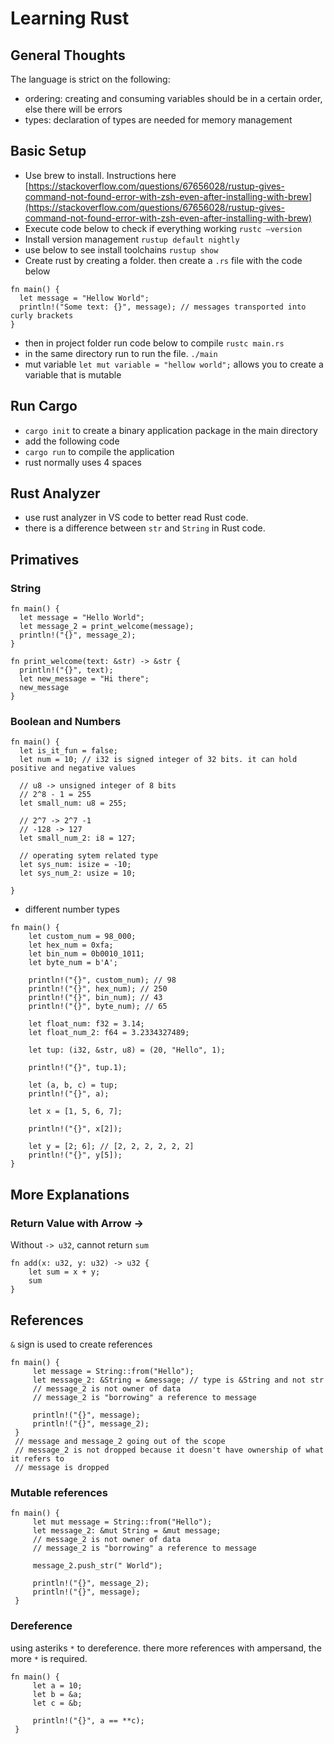 # Learning Rust
## General Thoughts
The language is strict on the following:
- ordering: creating and consuming variables should be in a certain order, else there will be errors
- types: declaration of types are needed for memory management

## Basic Setup
- Use brew to install. Instructions here [https://stackoverflow.com/questions/67656028/rustup-gives-command-not-found-error-with-zsh-even-after-installing-with-brew](https://stackoverflow.com/questions/67656028/rustup-gives-command-not-found-error-with-zsh-even-after-installing-with-brew)
- Execute code below to check if everything working `rustc —version`
- Install version management `rustup default nightly`
- use below to see install toolchains `rustup show`
- Create rust by creating a folder. then create a `.rs` file with the code below
```
fn main() {
  let message = "Hellow World";
  println!("Some text: {}", message); // messages transported into curly brackets
}
```
- then in project folder run code below to compile `rustc main.rs`
- in the same directory run to run the file. `./main`
- mut variable `let mut variable = "hellow world";` allows you to create a variable that is mutable

## Run Cargo
- `cargo init` to create a binary application package in the main directory
- add the following code
- `cargo run` to compile the application
- rust normally uses 4 spaces

## Rust Analyzer
- use rust analyzer in VS code to better read Rust code.
- there is a difference between `str` and `String` in Rust code.

## Primatives
### String
```
fn main() {
  let message = "Hello World";
  let message_2 = print_welcome(message);
  println!("{}", message_2);
}

fn print_welcome(text: &str) -> &str {
  println!("{}", text);
  let new_message = "Hi there";
  new_message
}
```
### Boolean and Numbers
```
fn main() {
  let is_it_fun = false;
  let num = 10; // i32 is signed integer of 32 bits. it can hold positive and negative values

  // u8 -> unsigned integer of 8 bits
  // 2^8 - 1 = 255
  let small_num: u8 = 255;

  // 2^7 -> 2^7 -1
  // -128 -> 127
  let small_num_2: i8 = 127;

  // operating sytem related type
  let sys_num: isize = -10;
  let sys_num_2: usize = 10;

}

```
- different number types
```
fn main() {
    let custom_num = 98_000;
    let hex_num = 0xfa;
    let bin_num = 0b0010_1011;
    let byte_num = b'A';

    println!("{}", custom_num); // 98
    println!("{}", hex_num); // 250
    println!("{}", bin_num); // 43
    println!("{}", byte_num); // 65

    let float_num: f32 = 3.14;
    let float_num_2: f64 = 3.2334327489;

    let tup: (i32, &str, u8) = (20, "Hello", 1);

    println!("{}", tup.1);

    let (a, b, c) = tup;
    println!("{}", a);

    let x = [1, 5, 6, 7];

    println!("{}", x[2]);

    let y = [2; 6]; // [2, 2, 2, 2, 2, 2]
    println!("{}", y[5]);
}
```
## More Explanations
### Return Value with Arrow ->
Without `-> u32`, cannot return `sum`
```
fn add(x: u32, y: u32) -> u32 {
    let sum = x + y;
    sum
}
```

## References
`&` sign is used to create references
```
fn main() {
     let message = String::from("Hello");
     let message_2: &String = &message; // type is &String and not str
     // message_2 is not owner of data
     // message_2 is "borrowing" a reference to message

     println!("{}", message);
     println!("{}", message_2);
 }
 // message and message_2 going out of the scope
 // message_2 is not dropped because it doesn't have ownership of what it refers to
 // message is dropped
```

### Mutable references
```
fn main() {
     let mut message = String::from("Hello");
     let message_2: &mut String = &mut message;
     // message_2 is not owner of data
     // message_2 is "borrowing" a reference to message

     message_2.push_str(" World");

     println!("{}", message_2);
     println!("{}", message);
 }
```

### Dereference
using asteriks `*` to dereference. there more references with ampersand, the more `*` is required.

```
fn main() {
     let a = 10;
     let b = &a;
     let c = &b;

     println!("{}", a == **c);
 }
```



